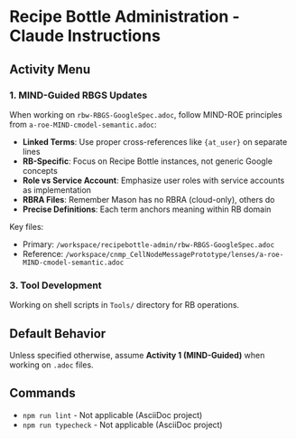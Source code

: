 # Recipe Bottle Administration - Claude Instructions

## Activity Menu

### 1. MIND-Guided RBGS Updates
When working on `rbw-RBGS-GoogleSpec.adoc`, follow MIND-ROE principles from `a-roe-MIND-cmodel-semantic.adoc`:

- **Linked Terms**: Use proper cross-references like `{at_user}` on separate lines
- **RB-Specific**: Focus on Recipe Bottle instances, not generic Google concepts
- **Role vs Service Account**: Emphasize user roles with service accounts as implementation
- **RBRA Files**: Remember Mason has no RBRA (cloud-only), others do
- **Precise Definitions**: Each term anchors meaning within RB domain

Key files:
- Primary: `/workspace/recipebottle-admin/rbw-RBGS-GoogleSpec.adoc`
- Reference: `/workspace/cnmp_CellNodeMessagePrototype/lenses/a-roe-MIND-cmodel-semantic.adoc`

### 3. Tool Development
Working on shell scripts in `Tools/` directory for RB operations.

## Default Behavior
Unless specified otherwise, assume **Activity 1 (MIND-Guided)** when working on `.adoc` files.

## Commands
- `npm run lint` - Not applicable (AsciiDoc project)
- `npm run typecheck` - Not applicable (AsciiDoc project)